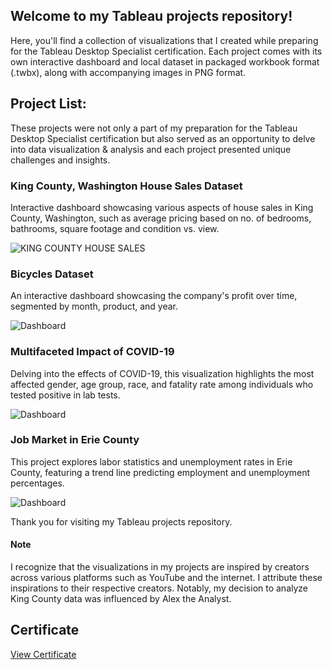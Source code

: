 ## Welcome to my Tableau projects repository! 

Here, you'll find a collection of visualizations that I created while preparing for the Tableau Desktop Specialist certification. 
Each project comes with its own interactive dashboard and local dataset in packaged workbook format (.twbx), along with accompanying images in PNG format.

## Project List:
These projects were not only a part of my preparation for the Tableau Desktop Specialist certification but also served as an opportunity to delve into data visualization & analysis and each project presented unique challenges and insights.

### King County, Washington House Sales Dataset
Interactive dashboard showcasing various aspects of house sales in King County, Washington, such as average pricing based on no. of bedrooms, bathrooms, square footage and condition vs. view.


![KING COUNTY HOUSE SALES](https://github.com/PradhakshanaD/Tableau_Projects/assets/124412733/68b7aa7a-d13f-41a5-8231-d5b3bbaffc0e)


### Bicycles Dataset 
An interactive dashboard showcasing the company's profit over time, segmented by month, product, and year.


![Dashboard ](https://github.com/PradhakshanaD/Tableau_Projects/assets/124412733/89f5fcf7-458b-48f5-9a82-3a31805fef39)


### Multifaceted Impact of COVID-19 
Delving into the effects of COVID-19, this visualization highlights the most affected gender, age group, race, and fatality rate among individuals who tested positive in lab tests.


![Dashboard](https://github.com/PradhakshanaD/Tableau_Projects/assets/124412733/a1e4096e-07bf-41be-a8e1-7d6b71a3f174)


### Job Market in Erie County
This project explores labor statistics and unemployment rates in Erie County, featuring a trend line predicting employment and unemployment percentages.


![Dashboard](https://github.com/PradhakshanaD/Tableau_Projects/assets/124412733/30f403de-77ec-49ef-81be-7607bddc441f)


Thank you for visiting my Tableau projects repository. 

#### Note
I recognize that the visualizations in my projects are inspired by creators across various platforms such as YouTube and the internet. I attribute these inspirations to their respective creators. Notably, my decision to analyze King County data was influenced by Alex the Analyst.

## Certificate

[View Certificate](https://www.credly.com/badges/b93ce127-75c3-47b6-8270-847a77850290/public_url)
